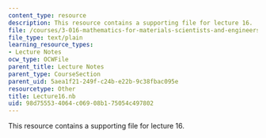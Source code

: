 ```yaml
---
content_type: resource
description: This resource contains a supporting file for lecture 16.
file: /courses/3-016-mathematics-for-materials-scientists-and-engineers-fall-2005/98d755534064c06908b175054c497802_Lecture16.nb
file_type: text/plain
learning_resource_types:
- Lecture Notes
ocw_type: OCWFile
parent_title: Lecture Notes
parent_type: CourseSection
parent_uid: 5aea1f21-249f-c24b-e22b-9c38fbac095e
resourcetype: Other
title: Lecture16.nb
uid: 98d75553-4064-c069-08b1-75054c497802
---
```

This resource contains a supporting file for lecture 16.

